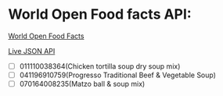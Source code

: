 # World Open Food facts API:

[World Open Food Facts](https://world.openfoodfacts.org/)

[Live JSON API](https://world.openfoodfacts.org/api/v0/product/737628064502.json)


- [ ] 011110038364(Chicken tortilla soup dry soup mix)
- [ ] 041196910759(Progresso Traditional Beef & Vegetable Soup)
- [ ] 070164008235(Matzo ball & soup mix)